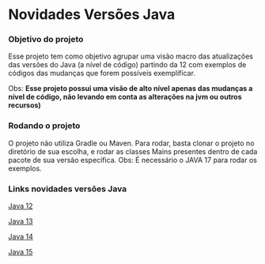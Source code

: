 # Novidades Versões Java

### Objetivo do projeto

Esse projeto tem como objetivo agrupar uma visão macro das atualizações das versões
do Java  (a nível de código) partindo da 12 com exemplos de códigos das mudanças que forem possíveis
exemplificar.

Obs: **Esse projeto possui uma visão de alto nível apenas das mudanças a nível de código, não levando em conta 
as alterações na jvm ou outros recursos)**

### Rodando o projeto

O projeto não utiliza Gradle ou Maven. Para rodar, basta clonar o projeto no diretório de sua escolha,
e rodar as classes Mains presentes dentro de cada pacote de sua versão específica. 
Obs: É necessário o JAVA 17 para rodar os exemplos.

### Links novidades versões Java

[Java 12](https://github.com/felipeNeves93/java-novidades-versoes/blob/master/src/br/com/novidades/versoes/java12/README.md)

[Java 13](https://github.com/felipeNeves93/java-novidades-versoes/blob/master/src/br/com/novidades/versoes/java13/README.md)

[Java 14](https://github.com/felipeNeves93/java-novidades-versoes/blob/master/src/br/com/novidades/versoes/java14/README.md)

[Java 15](https://github.com/felipeNeves93/java-novidades-versoes/blob/master/src/br/com/novidades/versoes/java15/README.md)

